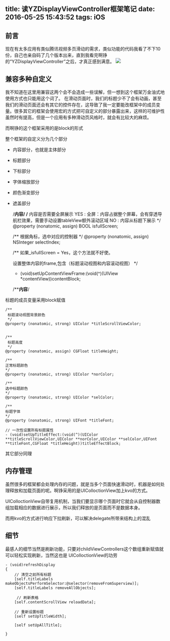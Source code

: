 title: 读YZDisplayViewController框架笔记
date: 2016-05-25 15:43:52
tags: iOS
---
前言
---
现在有太多应用有类似腾讯视频多页滑动的需求，类似功能的代码我看了不下10份，自己也亲自码了几个版本出来，直到我看完啊铮的“YZDisplayViewController”之后，才真正感到满意。
![](http://upload-images.jianshu.io/upload_images/304825-4e3ab3a122dc3b25.gif?imageMogr2/auto-orient/strip)

<!---more--->

兼容多种自定义
---
我不知道在这里用兼容这两个会不会造成一些误解，但一想到这个框架万金油式地使用方式也只能用这个词了。
在滑动页面时，我们的标题少不了会有动画，甚至我们的滑动页面还会有其它的控件存在，这导致了我一定要能改框架中的成员变量。很多其它的框架会使用宏的方式把可自定义的部分暴露出来，这样的可维护性虽然时有提高，但是一个应用有多种滑动页风格时，就会有比较大的麻烦。

而啊铮的这个框架采用的是block的形式

整个框架的自定义分为几个部分
* 内容部分，也就是主体部分
* 标题部分
* 下标部分
* 字体缩放部分
* 颜色渐变部分
* 遮盖部分


    /**************************************内容************************************/
	/**
    内容是否需要全屏展示
    YES :  全屏：内容占据整个屏幕，会有穿透导航栏效果，需要手动设置tableView额外滚动区域
    NO  :  内容从标题下展示
	 */
	@property (nonatomic, assign) BOOL isfullScreen;

	/**
    根据角标，选中对应的控制器
	 */
	@property (nonatomic, assign) NSInteger selectIndex;

	/**
    如果_isfullScreen = Yes，这个方法就不好使。
 
    设置整体内容的frame,包含（标题滚动视图和内容滚动视图）
    */
    - (void)setUpContentViewFrame:(void(^)(UIView *contentView))contentBlock;

	/**************************************内容************************************/
	
标题的成员变量采用block赋值	
	
	/**
	 标题滚动视图背景颜色
	 */
	@property (nonatomic, strong) UIColor *titleScrollViewColor;


	/**
	 标题高度
	 */
	@property (nonatomic, assign) CGFloat titleHeight;

	/**
    正常标题颜色
    */
	@property (nonatomic, strong) UIColor *norColor;

	/**
    选中标题颜色
    */
	@property (nonatomic, strong) UIColor *selColor;

	/**
    标题字体
	*/
	@property (nonatomic, strong) UIFont *titleFont;

	// 一次性设置所有标题属性
	- (void)setUpTitleEffect:(void(^)(UIColor **titleScrollViewColor,UIColor **norColor,UIColor **selColor,UIFont **titleFont,CGFloat *titleHeight))titleEffectBlock;	

其它部分同理


内存管理
---
虽然很多的框架都会处理内存的问题，就是当多个页面快速滑动时，机器是如何处理释放和加载页面的呢。啊铮采用的是UIColloctionView加上kvo的方式。

UIColloctionView自带复用机制，当我们要显示哪个页面时它就会从自控制器数组加载相应的数据进行展示，所以我们释放的是页面而不是数据本身。

而用kvo的方式进行响应下拉刷新，可以解决delegate所带来结构上的混乱

细节
---
最感人的细节当然是刷新功能，只要对childViewControllers这个数组重新赋值就可以轻松实现刷新，当然这也是	UIColloctionView的功劳

	- (void)refreshDisplay
	{
		// 清空之前所有标题
		[self.titleLabels makeObjectsPerformSelector:@selector(removeFromSuperview)];
		[self.titleLabels removeAllObjects];
    
		 // 刷新表格
		[self.contentScrollView reloadData];
    
		// 重新设置标题
		[self setUpTitleWidth];
    
    	[self setUpAllTitle];
    
	}
